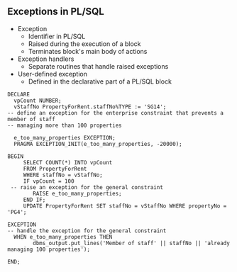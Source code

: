 ## Exceptions in PL/SQL
<ul>
  <li>Exception
    <ul>
      <li>Identifier in PL/SQL</li>
      <li>Raised during the execution of a block</li>
      <li>Terminates block's main body of actions</li>
    </ul>
  </li>
  <li>Exception handlers
    <ul>
      <li>Separate routines that handle raised exceptions</li>
    </ul>
  </li>
  <li>User-defined exception
    <ul>
      <li>Defined in the declarative part of a PL/SQL block</li>
    </ul>
  </li>
</ul>

``` pgsql
DECLARE
  vpCount NUMBER;
  vStaffNo PropertyForRent.staffNo%TYPE := 'SG14';
-- define an exception for the enterprise constraint that prevents a member of staff
-- managing more than 100 properties
  
  e_too_many_properties EXCEPTION;
  PRAGMA EXCEPTION_INIT(e_too_many_properties, -20000);
  
BEGIN
     SELECT COUNT(*) INTO vpCount
     FROM PropertyForRent
     WHERE staffNo = vStaffNo;
     IF vpCount = 100
 -- raise an exception for the general constraint
        RAISE e_too_many_properties;
     END IF;
     UPDATE PropertyForRent SET staffNo = vStaffNo WHERE propertyNo = 'PG4';

EXCEPTION
-- handle the exception for the general constraint
  WHEN e_too_many_properties THEN
        dbms_output.put_lines('Member of staff' || staffNo || 'already managing 100 properties');

END;
```
